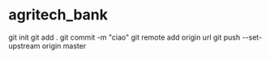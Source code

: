 # agritech_bank
git init
git add .
git commit -m "ciao"
git remote add origin url
git push --set-upstream origin master
